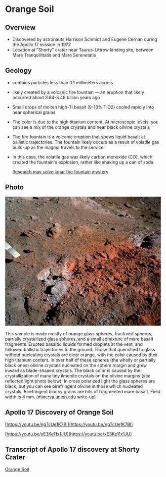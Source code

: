 # Orange Soil

## Overview

- Discovered by astronauts Harrison Schmidt and Eugene Cernan during the Apollo 17 mission in 1972
- Location at "Shorty" crater near Taurus-Littrow landing site, between Mare Tranquillitatis and Mare Serenetatis

## Geology

- contains particles less than 0.1 millimeters across
- likely created by a volcanic fire fountain — an eruption that likely occurred about 3.64-3.48 billion years ago
- Small drops of molten high-Ti basalt (9-13% TiO2) cooled rapidly into near spherical grains
- The color is due to the high titanium content. At microscopic levels, you can see a mix of the orange crystals and near black olivine crystals
- The fire fountain is a volcanic eruption that spews liquid basalt at ballistic trajectories. The fountain likely occurs as a result of volatile gas build-up as the magma travels to the service.
- In this case, the volatile gas was likely carbon monoxide (CO), which created the fountain's explosion, rather like shaking up a can of soda

   [Research may solve lunar fire fountain mystery](https://carnegiescience.edu/news/research-may-solve-lunar-fire-fountain-mystery)

## Photo

![Untitled-design-2020-05-09T074427.323.jpeg](Orange%20Soil.assets/Untitled-design-2020-05-09T074427.323.jpeg)

This sample is made mostly of orange glass spheres, fractured spheres, partially crystallized glass spheres, and a small admixture of mare basalt fragments. Erupted basaltic liquids formed droplets at the vent, and followed ballistic trajectories to the ground. Those that quenched to glass without nucleating crystals are clear orange, with the color caused by their high titanium content. In over half of these spheres (the wholly or partially black ones) olivine crystals nucleated on the sphere margin and grew inward as blade-shaped crystals. The black color is caused by the crystallization of many tiny ilmenite crystals on the olivine margins (see reflected light photo below). In cross polarized light the glass spheres are black, but you can see birefringent olivine in those which nucleated crystals. Birefringent blocky grains are bits of fragmented mare basalt. Field width is 4 mm. ([minerva.union.edu](http://minerva.union.edu) write-up)

## Apollo 17 Discovery of Orange Soil

[https://youtu.be/ngTcUe1K7BI](https://youtu.be/ngTcUe1K7BI)

[https://youtu.be/xE3Ke11x1JU](https://youtu.be/xE3Ke11x1JU)

## Transcript of Apollo 17 discovery at Shorty Crater

[Orange Soil](https://www.hq.nasa.gov/alsj/a17/a17.sta4.html)

